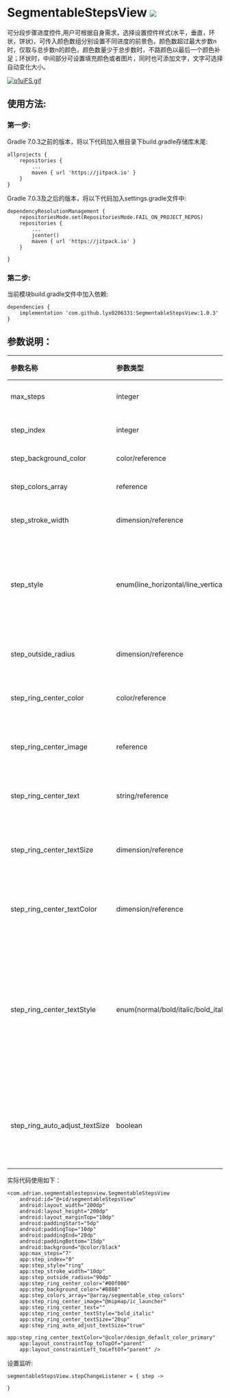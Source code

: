 # SegmentableStepsView  [![](https://jitpack.io/v/lyx0206331/SegmentableStepsView.svg)](https://jitpack.io/#lyx0206331/SegmentableStepsView)

可分段步骤进度控件,用户可根据自身需求，选择设置控件样式(水平，垂直，环状，饼状)，可传入颜色数组分别设置不同进度的前景色，颜色数超过最大步数n时，仅取与总步数n的颜色，颜色数量少于总步数时，不路颜色以最后一个颜色补足；环状时，中间部分可设置填充颜色或者图片，同时也可添加文字，文字可选择自动变化大小。

[![o1uiFS.gif](https://z3.ax1x.com/2021/11/30/o1uiFS.gif)](https://imgtu.com/i/o1uiFS)

## 使用方法:

### 第一步:
Gradle 7.0.3之前的版本，将以下代码加入根目录下build.gradle存储库末尾:

	allprojects {
		repositories {
			...
			maven { url 'https://jitpack.io' }
		}
	}

Gradle 7.0.3及之后的版本，将以下代码加入settings.gradle文件中:

	dependencyResolutionManagement {
		repositoriesMode.set(RepositoriesMode.FAIL_ON_PROJECT_REPOS)
		repositories {
    		...
    		jcenter()
    		maven { url 'https://jitpack.io' }
		}

	}

### 第二步:
当前模块build.gradle文件中加入依赖:

	dependencies {
        implementation 'com.github.lyx0206331:SegmentableStepsView:1.0.3'
	}

## 参数说明：
| 参数名称  | 参数类型 | 参数说明  |
|:----------|:----------|:----------|
| max_steps    | integer    | 最大步骤数    |
| step_index    | integer    | 当前步骤数    |
| step_background_color    | color/reference    | 背景色    |
| step_colors_array    | reference    | 前景色数组    |
| step_stroke_width    | dimension/reference    | 进度条宽度    |
| step_style    | enum(line_horizontal/line_vertical/ring/circle)    | 样式(水平，垂直，环状，饼状)    |
| step_outside_radius    | dimension/reference    | 环状时外环半径    |
| step_ring_center_color    | color/reference    | 环状时中间填充色    |
| step_ring_center_image    | reference    | 环状时中间填充图片    |
| step_ring_center_text    | string/reference    | 环状时中间文本    |
| step_ring_center_textSize    | dimension/reference    | 环状时中间文本字体大小    |
| step_ring_center_textColor    | dimension/reference    | 环状时中间文本颜色    |
| step_ring_center_textStyle    | enum(normal/bold/italic/bold_italic)    | 环状时中间文本样式(常规/加粗/斜体/加粗斜体)    |
| step_ring_auto_adjust_textSize    | boolean    | 环状时是否自动调节中间文本大小    |


实际代码使用如下：

	<com.adrian.segmentablestepsview.SegmentableStepsView
        android:id="@+id/segmentableStepsView"
        android:layout_width="200dp"
        android:layout_height="200dp"
        android:layout_marginTop="10dp"
        android:paddingStart="5dp"
        android:paddingTop="10dp"
        android:paddingEnd="20dp"
        android:paddingBottom="15dp"
        android:background="@color/black"
        app:max_steps="7"
        app:step_index="0"
        app:step_style="ring"
        app:step_stroke_width="10dp"
        app:step_outside_radius="90dp"
        app:step_ring_center_color="#00f000"
        app:step_background_color="#8888"
        app:step_colors_array="@array/segmentable_step_colors"
        app:step_ring_center_image="@mipmap/ic_launcher"
        app:step_ring_center_text=""
        app:step_ring_center_textStyle="bold_italic"
        app:step_ring_center_textSize="20sp"
        app:step_ring_auto_adjust_textSize="true"
        app:step_ring_center_textColor="@color/design_default_color_primary"
        app:layout_constraintTop_toTopOf="parent"
        app:layout_constraintLeft_toLeftOf="parent" />


设置监听:  
	
	segmentableStepsView.stepChangeListener = { step ->
		
	}




